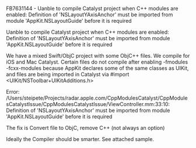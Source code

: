 FB7631144 - Uanble to compile Catalyst project when C++ modules are enabled: Definition of 'NSLayoutYAxisAnchor' must be imported from module 'AppKit.NSLayoutGuide' before it is required

Uanble to compile Catalyst project when C++ modules are enabled: Definition of 'NSLayoutYAxisAnchor' must be imported from module 'AppKit.NSLayoutGuide' before it is required

We have a mixed Swift/ObjC project with some ObjC++ files. We compile for iOS and Mac Catalyst.
Certain files do not compile after enabling -fmodules -fcxx-modules because AppKit declares some of the same classes as UIKit, and files are being imported in Catalyst via #import <UIKit/NSToolbar+UIKitAdditions.h>

Error:
/Users/steipete/Projects/radar.apple.com/CppModulesCatalyst/CppModulesCatalystIssue/CppModulesCatalystIssue/ViewController.mm:33:10: Definition of 'NSLayoutYAxisAnchor' must be imported from module 'AppKit.NSLayoutGuide' before it is required

The fix is Convert file to ObjC, remove C++ (not always an option)

Ideally the Compiler should be smarter. See attached sample.
